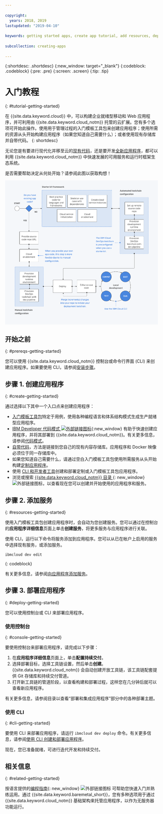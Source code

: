 ```yaml
---

copyright:
  years: 2018, 2019
lastupdated: "2019-04-10"

keywords: getting started apps, create app tutorial, add resources, deploy apps, create app, app tutorial

subcollection: creating-apps

---
```


{:shortdesc: .shortdesc}
{:new_window: target="_blank"}
{:codeblock: .codeblock}
{:pre: .pre}
{:screen: .screen}
{:tip: .tip}

# 入门教程
{: #tutorial-getting-started}

在 {{site.data.keyword.cloud}} 中，可以构建企业就绪型移动和 Web 应用程序，并可利用由 {{site.data.keyword.cloud_notm}} 托管的云扩展。您有多个选项可开始此操作。使用用于管理过程的入门模板工具包来创建应用程序；使用所需的资源从头开始构建应用程序（如果您知道自己需要什么）；或者使用现有存储库并自带代码。
{: shortdesc}

无论您是有要进行现代化并移至云的[现有代码](/docs/apps/tutorials?topic=creating-apps-tutorial-byoc#tutorial-byoc)，还是要开发[全新应用程序](/docs/apps/tutorials?topic=creating-apps-tutorial-starterkit)，都可以利用 {{site.data.keyword.cloud_notm}} 中快速发展的可用服务和运行时框架生态系统。

是否需要帮助决定从何处开始？请参阅此图以获取构想！

![Developer Experience 概述](images/dev-journey.png "Developer Experience 概述")

## 开始之前
{: #prereqs-getting-started}

您可以使用 {{site.data.keyword.cloud_notm}} 控制台或命令行界面 (CLI) 来创建应用程序。如果要使用 CLI，请参阅[安装步骤](/docs/cli?topic=cloud-cli-ibmcloud-cli)。

## 步骤 1. 创建应用程序
{: #create-getting-started}

通过选择以下其中一个入口点来创建应用程序：

* [入门模板工具包](/docs/apps/tutorials?topic=creating-apps-tutorial-starterkit)特定于用例，使用各种编程语言和体系结构模式生成生产就绪型应用程序。
* [IBM Developer 代码模式 ![外部链接图标](../icons/launch-glyph.svg "外部链接图标")](https://developer.ibm.com/patterns/){:new_window} 有助于快速创建应用程序，并将其部署到 {{site.data.keyword.cloud_notm}}。有关更多信息，请参阅[代码模式](/docs/apps/tutorials?topic=creating-apps-tutorial-codepattern)。
* [自带代码](/docs/apps/tutorials?topic=creating-apps-tutorial-byoc)，方法是链接到您自己的现有内容存储库。应用程序和 Docker 映像必须位于同一存储库中。
* 如果您知道自己需要什么，请通过空白入门模板工具包使用所需服务从头开始构建[定制应用程序](/docs/apps/tutorials?topic=creating-apps-tutorial-scratch)。
* 使用 [CLI 和开发者工具](/docs/apps?topic=creating-apps-create-deploy-app-cli)创建和部署定制或入门模板工具包应用程序。
* 浏览或搜索 [{{site.data.keyword.cloud_notm}} 目录 ](https://{DomainName}/catalog){: new_window} ![外部链接图标](../icons/launch-glyph.svg "外部链接图标")，以查看现在您可以创建并开始使用的应用程序和服务。

## 步骤 2. 添加服务
{: #resources-getting-started}

使用入门模板工具包创建应用程序时，会自动为您创建服务。您可以通过在控制台的**应用程序详细信息**页面上单击**创建服务**，将更多服务与应用程序进行关联。

使用 CLI，运行以下命令将服务添加到应用程序。您可以从已在帐户上启用的服务中选择现有服务，或添加服务。 
```
ibmcloud dev edit
```
{: codeblock}

有关更多信息，请参阅[向应用程序添加服务](/docs/apps?topic=creating-apps-add-resource)。

## 步骤 3. 部署应用程序
{: #deploy-getting-started}

您可以使用控制台或 CLI 来部署应用程序。

### 使用控制台
{: #console-getting-started}

要使用控制台来部署应用程序，请完成以下步骤：

1. 在**应用程序详细信息**页面上，单击**配置持续交付**。
2. 选择部署目标，选择工具链设置，然后单击**创建**。{{site.data.keyword.cloud_notm}} 会自动创建开放工具链，该工具链配套提供 Git 存储库和持续交付管道。
3. 打开新工具链的管道阶段，以查看构建和部署过程，这样您在几分钟后就可以查看新应用程序。

有关更多信息，请参阅目录以查看“部署和集成应用程序”部分中的各种部署主题。

### 使用 CLI
{: #cli-getting-started}

要使用 CLI 来部署应用程序，请运行 `ibmcloud dev deploy` 命令。有关更多信息，请参阅[使用 CLI 创建和部署应用程序](/docs/apps?topic=creating-apps-create-deploy-app-cli)。

现在，您已准备就绪，可进行迭代开发和持续交付。

## 相关信息
{: #related-getting-started}

按语言提供的[编程指南](https://{DomainName}/docs/home/build){: new_window} ![外部链接图标](../icons/launch-glyph.svg "外部链接图标") 可帮助您快速入门并熟练运用。通过 {{site.data.keyword.baremetal_short}}，您有多种选项用于通过 {{site.data.keyword.cloud_notm}} 基础架构来托管应用程序，以作为无服务器功能运行。
